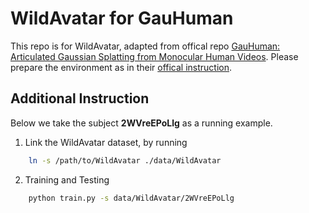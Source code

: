 # WildAvatar for GauHuman
This repo is for WildAvatar, adapted from offical repo [GauHuman: Articulated Gaussian Splatting from Monocular Human Videos](https://github.com/skhu101/GauHuman). Please prepare the environment as in their [offical instruction](https://github.com/skhu101/GauHuman?tab=readme-ov-file#desktop_computer-requirements).

## Additional Instruction
Below we take the subject **2WVreEPoLlg** as a running example.

1. Link the WildAvatar dataset, by running
```bash
    ln -s /path/to/WildAvatar ./data/WildAvatar
```
2. Training and Testing
```bash
    python train.py -s data/WildAvatar/2WVreEPoLlg
```